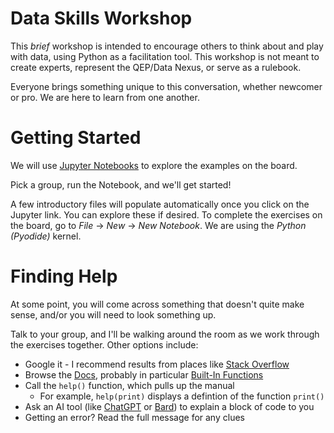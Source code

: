 # Data Skills Workshop

This _brief_ workshop is intended to encourage others to think about and play with data, using Python as a facilitation tool. This workshop is not meant to create experts, represent the QEP/Data Nexus, or serve as a rulebook. 

Everyone brings something unique to this conversation, whether newcomer or pro. We are here to learn from one another.

# Getting Started
We will use [Jupyter Notebooks](https://jupyter.org/try-jupyter/lab?path=notebooks%2FIntro.ipynb) to explore the examples on the board. 

Pick a group, run the Notebook, and we'll get started!

A few introductory files will populate automatically once you click on the Jupyter link. You can explore these if desired. To complete the exercises on the board, go to _File_ -> _New_ -> _New Notebook_. We are using the _Python (Pyodide)_ kernel. 

# Finding Help
At some point, you will come across something that doesn't quite make sense, and/or you will need to look something up. 

Talk to your group, and I'll be walking around the room as we work through the exercises together. Other options include:
- Google it - I recommend results from places like [Stack Overflow](https://stackoverflow.com/)
- Browse the [Docs](https://docs.python.org/3/index.html), probably in particular [Built-In Functions](https://docs.python.org/3/library/functions.html)
- Call the `help()` function, which pulls up the manual
  - For example, `help(print)` displays a defintion of the function `print()`
- Ask an AI tool (like [ChatGPT](https://chat.openai.com/) or [Bard](https://bard.google.com/)) to explain a block of code to you
- Getting an error? Read the full message for any clues
